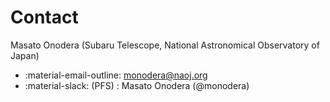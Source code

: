 # Contact

Masato Onodera (Subaru Telescope, National Astronomical Observatory of Japan)

- :material-email-outline: <monodera@naoj.org>
- :material-slack: (PFS) : Masato Onodera (@monodera)